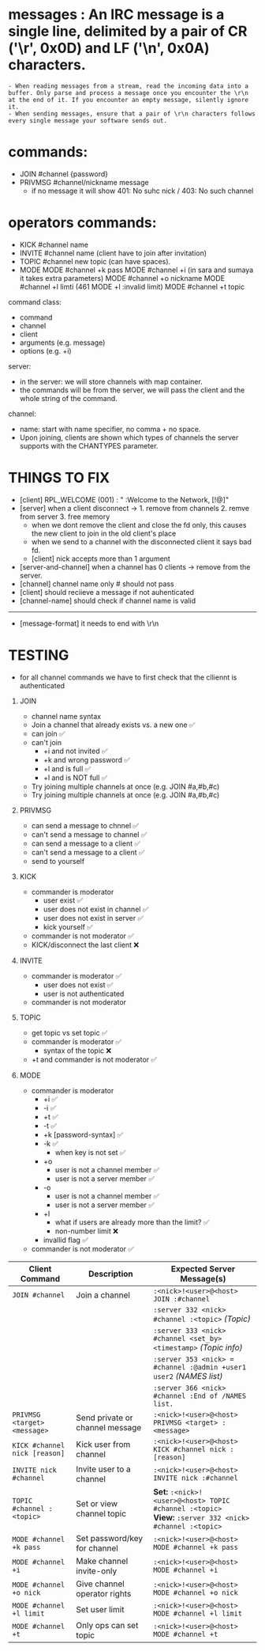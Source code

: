 # __messages__ : An IRC message is a single line, delimited by a pair of CR ('\r', 0x0D) and LF ('\n', 0x0A) characters.
	- When reading messages from a stream, read the incoming data into a buffer. Only parse and process a message once you encounter the \r\n at the end of it. If you encounter an empty message, silently ignore it.
	- When sending messages, ensure that a pair of \r\n characters follows every single message your software sends out.

# __commands:__
- JOIN #channel {password}
- PRIVMSG #channel/nickname message
	* if no message it will show 401: No suhc nick / 403: No such channel

# __operators commands:__
- KICK #channel name
- INVITE #channel name (client have to join after invitation)
- TOPIC #channel new topic (can have spaces).
- MODE
	MODE #channel +k pass
	MODE #channel +i (in sara and sumaya it takes extra parameters)
	MODE #channel +o nickname
	MODE #channel +l  limti (461 MODE +l :invalid limit)
	MODE #channel +t topic

command class:
- command
- channel
- client 
- arguments (e.g. message)
- options (e.g. +i)

server:
- in the server: we will store channels with map container.
- the commands will be from the server, we will pass the client and the whole string of the command.

channel:
- name: start with name specifier, no comma + no space.
- Upon joining, clients are shown which types of channels the server supports with the CHANTYPES parameter.

# THINGS TO FIX
- [client] RPL_WELCOME (001)  : "<client> :Welcome to the <networkname> Network, <nick>[!<user>@<host>]"
- [server] when a client disconnect -> 1. remove from channels 2. remve from server 3. free memory
	* when we dont remove the client and close the fd only, this causes the new client to join in the old client's place
	* when we send to a channel with the disconnected client it says bad fd.
	* [client] nick accepts more than 1 argument
- [server-and-channel] when a channel has 0 clients -> remove from the server.
- [channel] channel name only # should not pass
- [client] should reciieve a message if not auhenticated
- [channel-name] should check if channel name is valid
-----------
- [message-format] it needs to end with \r\n

# TESTING
* for all channel commands we have to first check that the clliennt is authenticated
1. JOIN
	- channel name syntax 
	- Join a channel that already exists vs. a new one ✅
	- can join ✅
	- can't join
		* +i and not invited ✅
		* +k and wrong password ✅
		* +l and is full ✅
		* +l and is NOT full ✅
	- Try joining multiple channels at once (e.g. JOIN #a,#b,#c)
	- Try joining multiple channels at once (e.g. JOIN #a,#b,#c)

2. PRIVMSG
	- can send a message to chnnel ✅
	- can't send a message to channel ✅
	- can send a message to a client ✅
	- can't send a message to a client ✅
	- send to yourself

3. KICK
	- commander is moderator 
		* user exist ✅
		* user does not exist in channel ✅
		* user does not exist in server ✅
		* kick yourself ✅
	- commander is not moderator ✅
	- KICK/disconnect the last client ❌

4. INVITE
	- commander is moderator ✅
		* user does not exist ✅
		* user is not authenticated
	- commander is not moderator

5. TOPIC
	- get topic vs set topic ✅
	- commander is moderator ✅
		* syntax of the topic ❌
	- +t and commander is not moderator ✅

6. MODE
	- commander is moderator
		* +i ✅
		* -i ✅
		* +t ✅
		* -t ✅
		* +k [password-syntax] ✅
		* -k ✅
			* when key is not set ✅
		* +o 
			* user is not a channel member ✅
			* user is not a server member ✅
		* -o
			* user is not a channel member ✅
			* user is not a server member ✅
		* +l
			- what if users are already more than the limit? ✅
			- non-number limit ❌
		* invallid flag ✅
	- commander is not moderator ✅


| **Client Command**            | **Description**                 | **Expected Server Message(s)**                                                                               |
| ----------------------------- | ------------------------------- | ------------------------------------------------------------------------------------------------------------ |
| `JOIN #channel`               | Join a channel                  | `:<nick>!<user>@<host> JOIN :#channel`                                                                       |
|                               |                                 | `:server 332 <nick> #channel :<topic>` *(Topic)*                                                             |
|                               |                                 | `:server 333 <nick> #channel <set_by> <timestamp>` *(Topic info)*                                            |
|                               |                                 | `:server 353 <nick> = #channel :@admin +user1 user2` *(NAMES list)*                                          |
|                               |                                 | `:server 366 <nick> #channel :End of /NAMES list.`                                                           |
| `PRIVMSG <target> <message>`  | Send private or channel message | `:<nick>!<user>@<host> PRIVMSG <target> :<message>`                                                          |
| `KICK #channel nick [reason]` | Kick user from channel          | `:<nick>!<user>@<host> KICK #channel nick :[reason]`                                                         |
| `INVITE nick #channel`        | Invite user to a channel        | `:<nick>!<user>@<host> INVITE nick :#channel`                                                                |
| `TOPIC #channel :<topic>`     | Set or view channel topic       | **Set:** `:<nick>!<user>@<host> TOPIC #channel :<topic>`<br>**View:** `:server 332 <nick> #channel :<topic>` |
| `MODE #channel +k pass`       | Set password/key for channel    | `:<nick>!<user>@<host> MODE #channel +k pass`                                                                |
| `MODE #channel +i`            | Make channel invite-only        | `:<nick>!<user>@<host> MODE #channel +i`                                                                     |
| `MODE #channel +o nick`       | Give channel operator rights    | `:<nick>!<user>@<host> MODE #channel +o nick`                                                                |
| `MODE #channel +l limit`      | Set user limit                  | `:<nick>!<user>@<host> MODE #channel +l limit`                                                               |
| `MODE #channel +t`            | Only ops can set topic          | `:<nick>!<user>@<host> MODE #channel +t`                                                                     |
